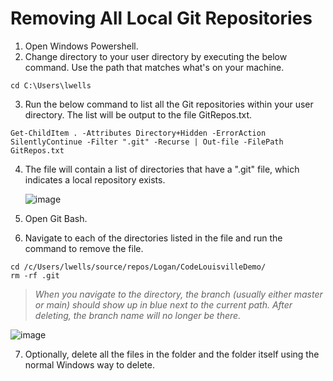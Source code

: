 # Removing All Local Git Repositories

1. Open Windows Powershell.
2. Change directory to your user directory by executing the below command. Use the path that matches what's on your machine.
```
cd C:\Users\lwells
```
3. Run the below command to list all the Git repositories within your user directory. The list will be output to the file GitRepos.txt.
```
Get-ChildItem . -Attributes Directory+Hidden -ErrorAction SilentlyContinue -Filter ".git" -Recurse | Out-file -FilePath GitRepos.txt
```
4. The file will contain a list of directories that have a ".git" file, which indicates a local repository exists.

      ![image](https://user-images.githubusercontent.com/9041008/158186104-81d986b6-218a-495f-89e8-eb95ee3db3a6.png)

5. Open Git Bash.
6. Navigate to each of the directories listed in the file and run the command to remove the file.
```
cd /c/Users/lwells/source/repos/Logan/CodeLouisvilleDemo/
rm -rf .git
```
> *When you navigate to the directory, the branch (usually either master or main) should show up in blue next to the current path.
> After deleting, the branch name will no longer be there.*

![image](https://user-images.githubusercontent.com/9041008/158187422-f74428b4-3a43-4549-b3a4-011b94ca576c.png)

7. Optionally, delete all the files in the folder and the folder itself using the normal Windows way to delete.
